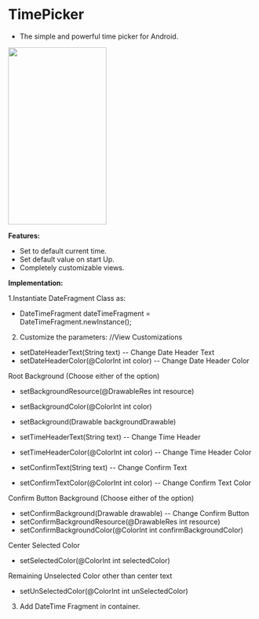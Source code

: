 # TimePicker
- The simple and powerful time picker for Android.

<img src="https://user-images.githubusercontent.com/22026902/55102879-7b723980-50ef-11e9-9aa9-41c169ce70e8.gif" width="200" height="360" />

**Features:**
- Set to default current time.
- Set default value on start Up.
- Completely customizable views.

**Implementation:**


1.Instantiate DateFragment Class as:
  - DateTimeFragment dateTimeFragment = DateTimeFragment.newInstance();

2. Customize the parameters:
 //View Customizations


  - setDateHeaderText(String text) -- Change Date Header Text 
  - setDateHeaderColor(@ColorInt int color) -- Change Date Header Color

Root Background (Choose either of the option)
 - setBackgroundResource(@DrawableRes int resource) 
 - setBackgroundColor(@ColorInt int color) 
 - setBackground(Drawable backgroundDrawable)


 - setTimeHeaderText(String text) -- Change Time Header
 - setTimeHeaderColor(@ColorInt int color) -- Change Time Header Color
 - setConfirmText(String text) -- Change Confirm Text
 - setConfirmTextColor(@ColorInt int color) -- Change Confirm Text Color

Confirm Button Background (Choose either of the option)
 - setConfirmBackground(Drawable drawable) -- Change Confirm Button 
 - setConfirmBackgroundResource(@DrawableRes int resource) 
 - setConfirmBackgroundColor(@ColorInt int confirmBackgroundColor)

Center Selected Color
 - setSelectedColor(@ColorInt int selectedColor) 

Remaining Unselected Color other than center text
 - setUnSelectedColor(@ColorInt int unSelectedColor) 

3. Add DateTime Fragment in container.




 



